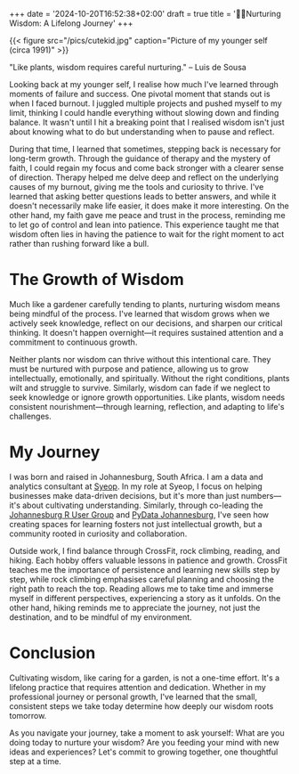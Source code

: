 +++
date = '2024-10-20T16:52:38+02:00'
draft = true
title = '🌱✨Nurturing Wisdom: A Lifelong Journey'
+++

{{< figure src="/pics/cutekid.jpg" caption="Picture of my younger self (circa 1991)" >}}

"Like plants, wisdom requires careful nurturing." – Luis de Sousa

Looking back at my younger self, I realise how much I've learned through moments of failure and success. One pivotal moment that stands out is when I faced burnout. I juggled multiple projects and pushed myself to my limit, thinking I could handle everything without slowing down and finding balance. It wasn't until I hit a breaking point that I realised wisdom isn't just about knowing what to do but understanding when to pause and reflect.

During that time, I learned that sometimes, stepping back is necessary for long-term growth. Through the guidance of therapy and the mystery of faith, I could regain my focus and come back stronger with a clearer sense of direction. Therapy helped me delve deep and reflect on the underlying causes of my burnout, giving me the tools and curiosity to thrive. I've learned that asking better questions leads to better answers, and while it doesn't necessarily make life easier, it does make it more interesting. On the other hand, my faith gave me peace and trust in the process, reminding me to let go of control and lean into patience. This experience taught me that wisdom often lies in having the patience to wait for the right moment to act rather than rushing forward like a bull.

# The Growth of Wisdom
Much like a gardener carefully tending to plants, nurturing wisdom means being mindful of the process. I've learned that wisdom grows when we actively seek knowledge, reflect on our decisions, and sharpen our critical thinking. It doesn't happen overnight—it requires sustained attention and a commitment to continuous growth.

Neither plants nor wisdom can thrive without this intentional care. They must be nurtured with purpose and patience, allowing us to grow intellectually, emotionally, and spiritually. Without the right conditions, plants wilt and struggle to survive. Similarly, wisdom can fade if we neglect to seek knowledge or ignore growth opportunities. Like plants, wisdom needs consistent nourishment—through learning, reflection, and adapting to life's challenges.

# My Journey
I was born and raised in Johannesburg, South Africa. I am a data and analytics consultant at [Syeop](https://www.syeop.co.za). In my role at Syeop, I focus on helping businesses make data-driven decisions, but it's more than just numbers—it's about cultivating understanding. Similarly, through co-leading the [Johannesburg R User Group](https://www.rusergroup.co.za) and [PyData Johannesburg](https://www.pydata.co.za), I've seen how creating spaces for learning fosters not just intellectual growth, but a community rooted in curiosity and collaboration.

Outside work, I find balance through CrossFit, rock climbing, reading, and hiking. Each hobby offers valuable lessons in patience and growth. CrossFit teaches me the importance of persistence and learning new skills step by step, while rock climbing emphasises careful planning and choosing the right path to reach the top. Reading allows me to take time and immerse myself in different perspectives, experiencing a story as it unfolds. On the other hand, hiking reminds me to appreciate the journey, not just the destination, and to be mindful of my environment.

# Conclusion
Cultivating wisdom, like caring for a garden, is not a one-time effort. It's a lifelong practice that requires attention and dedication. Whether in my professional journey or personal growth, I've learned that the small, consistent steps we take today determine how deeply our wisdom roots tomorrow.

As you navigate your journey, take a moment to ask yourself: What are you doing today to nurture your wisdom? Are you feeding your mind with new ideas and experiences? Let's commit to growing together, one thoughtful step at a time.
